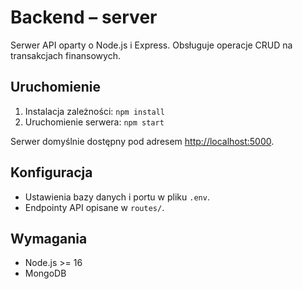 # Backend – server

Serwer API oparty o Node.js i Express. Obsługuje operacje CRUD na transakcjach finansowych.

## Uruchomienie

1. Instalacja zależności:
```npm install```
2. Uruchomienie serwera:
```npm start```

Serwer domyślnie dostępny pod adresem [http://localhost:5000](http://localhost:5000).

## Konfiguracja

- Ustawienia bazy danych i portu w pliku `.env`.
- Endpointy API opisane w `routes/`.

## Wymagania

- Node.js >= 16
- MongoDB
